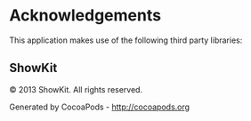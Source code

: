 # Acknowledgements
This application makes use of the following third party libraries:

## ShowKit

© 2013 ShowKit. All rights reserved.

Generated by CocoaPods - http://cocoapods.org
